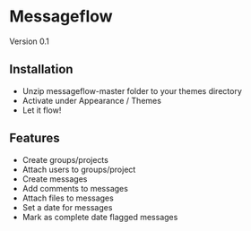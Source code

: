 Messageflow
===========

Version 0.1

Installation
------------
* Unzip messageflow-master folder to your themes directory
* Activate under Appearance / Themes
* Let it flow!

Features
--------
* Create groups/projects
* Attach users to groups/project
* Create messages
* Add comments to messages
* Attach files to messages
* Set a date for messages
* Mark as complete date flagged messages



